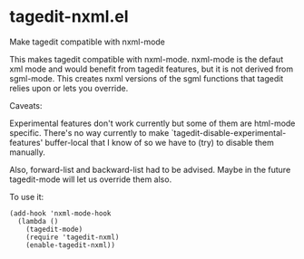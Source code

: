 tagedit-nxml.el
===============

Make tagedit compatible with nxml-mode

This makes tagedit compatible with nxml-mode. nxml-mode is the defaut xml mode
and would benefit from tagedit features, but it is not derived from sgml-mode.
This creates nxml versions of the sgml functions that tagedit relies upon or
lets you override.

Caveats:

Experimental features don't work currently but some of them are html-mode
specific. There's no way currently to make
`tagedit-disable-experimental-features' buffer-local that I know of so we have
to (try) to disable them manually.

Also, forward-list and backward-list had to be advised. Maybe in the future
tagedit-mode will let us override them also.

To use it:
```emacs
(add-hook 'nxml-mode-hook
  (lambda () 
    (tagedit-mode)
    (require 'tagedit-nxml)
    (enable-tagedit-nxml))
```


